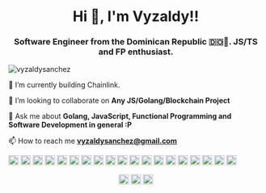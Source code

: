 <h1 align="center">Hi 👋, I'm Vyzaldy!!</h1>
<h3 align="center">Software Engineer from the Dominican Republic 🇩🇴🌴. JS/TS and FP enthusiast.</h3>
<p align="left"> <img src="https://komarev.com/ghpvc/?username=vyzaldysanchez" alt="vyzaldysanchez" /> </p>

🔭 I’m currently building Chainlink.

👯 I’m looking to collaborate on **Any JS/Golang/Blockchain Project**

💬 Ask me about **Golang, JavaScript, Functional Programming and Software Development in general :P**

📫 How to reach me **vyzaldysanchez@gmail.com**


<p align="left"><img src="https://icongr.am/devicon/vuejs-original-wordmark.svg" alt="vuejs" width="20" height="20"/> <img src="https://icongr.am/devicon/react-original-wordmark.svg" alt="react" width="20" height="20"/> <img src="https://icongr.am/devicon/bootstrap-plain.svg" alt="bootstrap" width="20" height="20"/> <img src="https://icongr.am/devicon/css3-original-wordmark.svg" alt="css3" width="20" height="20"/> <img src="https://icongr.am/devicon/docker-original-wordmark.svg" alt="docker" width="20" height="20"/> <img src="https://icongr.am/devicon/go-original.svg" alt="go" width="20" height="20"/> <img src="https://icongr.am/devicon/gulp-plain.svg" alt="gulp" width="20" height="20"/> <img src="https://icongr.am/devicon/html5-original-wordmark.svg" alt="html5" width="20" height="20"/> <img src="https://icongr.am/devicon/javascript-original.svg" alt="javascript" width="20" height="20"/> <img src="https://icongr.am/devicon/typescript-original.svg" alt="typescript" width="20" height="20"/> <img src="https://icongr.am/devicon/mongodb-original-wordmark.svg" alt="mongodb" width="20" height="20"/> <img src="https://icongr.am/devicon/mysql-original-wordmark.svg" alt="mysql" width="20" height="20"/> <img src="https://icongr.am/devicon/postgresql-original-wordmark.svg" alt="postgresql" width="20" height="20"/> <img src="https://icongr.am/devicon/redis-original-wordmark.svg" alt="redis" width="20" height="20"/> <img src="https://icongr.am/devicon/sass-original.svg" alt="sass" width="20" height="20"/> <img src="https://icongr.am/devicon/nodejs-original-wordmark.svg" alt="nodejs" width="20" height="20"/> <img src="https://icongr.am/devicon/nginx-original.svg" alt="nginx" width="20" height="20"/> <img src="https://icongr.am/devicon/linux-original.svg" alt="linux" width="20" height="20"/> <img src="https://icongr.am/devicon/express-original-wordmark.svg" alt="express" width="20" height="20"/></p>

<p align="center">
<a href="https://dev.to/vyzaldysanchez" target="blank"><img align="center" src="https://cdn.jsdelivr.net/npm/simple-icons@3.0.1/icons/dev-dot-to.svg" alt="vyzaldysanchez" height="20" width="20" /></a>
<a href="https://twitter.com/vyzaldy_andres" target="blank"><img align="center" src="https://cdn.jsdelivr.net/npm/simple-icons@3.0.1/icons/twitter.svg" alt="vyzaldy_andres" height="20" width="20" /></a>
<a href="https://linkedin.com/in/vyzaldysanchez" target="blank"><img align="center" src="https://cdn.jsdelivr.net/npm/simple-icons@3.0.1/icons/linkedin.svg" alt="vyzaldysanchez" height="20" width="20" /></a>
</p>
